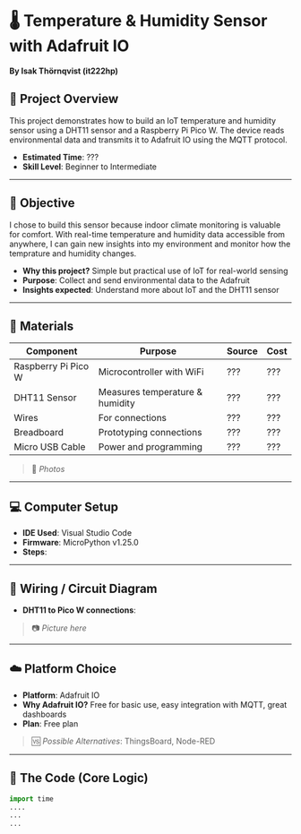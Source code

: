 # 🌡️ Temperature & Humidity Sensor with Adafruit IO

**By Isak Thörnqvist (it222hp)**

## 📝 Project Overview

This project demonstrates how to build an IoT temperature and humidity sensor using a DHT11 sensor and a Raspberry Pi Pico W. The device reads environmental data and transmits it to Adafruit IO using the MQTT protocol.

- **Estimated Time**: ??? 
- **Skill Level**: Beginner to Intermediate

---

## 🎯 Objective

I chose to build this sensor because indoor climate monitoring is valuable for comfort. With real-time temperature and humidity data accessible from anywhere, I can gain new insights into my environment and monitor how the temprature and humidity changes.

- **Why this project?** Simple but practical use of IoT for real-world sensing  
- **Purpose**: Collect and send environmental data to the Adafruit
- **Insights expected**: Understand more about IoT and the DHT11 sensor

---

## 🧰 Materials

| Component            | Purpose                          | Source         | Cost     |
|---------------------|----------------------------------|----------------|----------|
| Raspberry Pi Pico W | Microcontroller with WiFi        | ???  | ???    |
| DHT11 Sensor         | Measures temperature & humidity  | ???  | ???    |
| Wires         | For connections                  | ???  | ???       |
| Breadboard           | Prototyping connections          | ???  | ???       |
| Micro USB Cable      | Power and programming            | ???  | ???    |

> 📸 *Photos*

---

## 💻 Computer Setup

- **IDE Used**: Visual Studio Code  
- **Firmware**: MicroPython v1.25.0  
- **Steps**:

---

## 🔌 Wiring / Circuit Diagram

- **DHT11 to Pico W connections**:


> 📷 *Picture here*

---

## ☁️ Platform Choice

- **Platform**: Adafruit IO
- **Why Adafruit IO?** Free for basic use, easy integration with MQTT, great dashboards  
- **Plan**: Free plan

> 🆚 *Possible Alternatives*: ThingsBoard, Node-RED

---

## 🧠 The Code (Core Logic)

```python
import time
....
...
...
